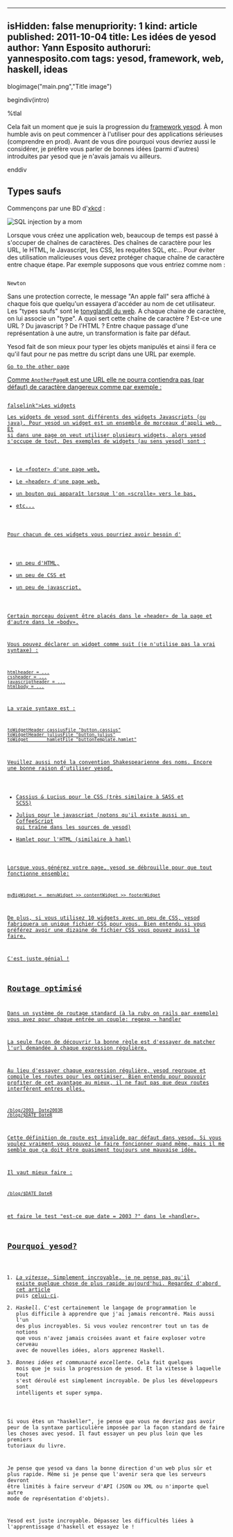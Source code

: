 -----
isHidden:       false
menupriority:   1
kind:           article
published: 2011-10-04
title: Les idées de yesod
author: Yann Esposito
authoruri: yannesposito.com
tags:  yesod, framework, web, haskell, ideas
-----
blogimage("main.png","Title image")

begindiv(intro)

%tlal

Cela fait un moment que je suis la progression du [framework yesod](http://www.yesodweb.com). 
À mon humble avis on peut commencer à l'utiliser pour des applications sérieuses (comprendre en prod).
Avant de vous dire pourquoi vous devriez aussi le considérer, je préfère vous parler de bonnes idées (parmi d'autres) introduites par yesod que je n'avais jamais vu ailleurs.

enddiv

## Types saufs

Commençons par une BD d'[xkcd](http://xkcd.com) :

   ![SQL injection by a mom](http://imgs.xkcd.com/comics/exploits_of_a_mom.png)

Lorsque vous créez une application web, beaucoup de temps est passé à s'occuper de chaînes de caractères.
Des chaînes de caractère pour les URL, le HTML, le Javascript, les CSS, les requêtes SQL, etc...
Pour éviter des utilisation malicieuses vous devez protéger chaque chaîne de caractère entre chaque étape.
Par exemple supposons que vous entriez comme nom :

<code class="javascript">
Newton<script>alert("An apple fall")</script>
</code>

Sans une protection correcte, le message "An apple fall" sera affiché à chaque fois que quelqu'un essayera d'accéder au nom de cet utilisateur.
Les "types saufs" sont le [tonyglandil du web](https://www.youtube.com/watch?v=1IWF3IsEPBE).
A chaque chaine de caractère, on lui associe un "type". 
A quoi sert cette chaîne de caractère ? Est-ce une URL ? Du javascript ? De l'HTML ?
Entre chaque passage d'une représentation à une autre, un transformation is faite par défaut.

Yesod fait de son mieux pour typer les objets manipulés et ainsi il fera ce qu'il faut pour ne pas mettre du script dans une URL par exemple.

<code class="html"><a href=@[AnotherPageR]>Go to the other page
</code>

Comme `AnotherPageR` est une URL elle ne pourra contiendra pas (par défaut) de caractère dangereux comme par exemple :

<code class="html">
falselink"><script> bad_code(); </script><a href="pipo
</code>

## Les widgets

Les widgets de yesod sont différents des widgets Javascripts (ou java).
Pour yesod un widget est un ensemble de morceaux d'appli web. 
Et si dans une page on veut utiliser plusieurs widgets, alors yesod s'occupe de tout.
Des exemples de widgets (au sens yesod) sont :

- Le «footer» d'une page web,
- Le «header» d'une page web,
- un bouton qui apparaît lorsque l'on «scrolle» vers le bas,
- etc...

Pour chacun de ces widgets vous pourriez avoir besoin d'

- un peu d'HTML,
- un peu de CSS et
- un peu de javascript.

Certain morceau doivent être placés dans le «header» de la page et d'autre dans le «body».

Vous pouvez déclarer un widget comme suit (je n'utilise pas la vrai syntaxe) :

    htmlheader = ...
    cssheader = ...
    javascriptheader = ...
    htmlbody = ...

La vraie syntaxe est :

<code class="haskell">
toWidgetHeader cassiusFile "button.cassius"
toWidgetHeader juliusFile "button.julius"
toWidget       hamletFile "buttonTemplate.hamlet"
</code>

Veuillez aussi noté la convention Shakespearienne des noms.
Encore une bonne raison d'utiliser yesod.

- Cassius _&_ Lucius pour le CSS (très similaire à SASS et SCSS)
- Julius pour le javascript (notons qu'il existe aussi un CoffeeScript qui traîne dans les sources de yesod)
- Hamlet pour l'HTML (similaire à haml)

Lorsque vous générez votre page, yesod se débrouille pour que tout fonctionne ensemble:

<code class="haskell">
myBigWidget =  menuWidget >> contentWidget >> footerWidget
</code>

De plus, si vous utilisez 10 widgets avec un peu de CSS, yesod fabriquera un unique fichier CSS pour vous. Bien entendu si vous préférez avoir une dizaine de fichier CSS vous pouvez aussi le faire.

C'est juste génial !

## Routage optimisé

Dans un système de routage standard (à la ruby on rails par exemple) vous avez pour chaque entrée un couple: regexp → handler

La seule façon de découvrir la bonne règle est d'essayer de matcher l'url demandée à chaque expression régulière.

Au lieu d'essayer chaque expression régulière, yesod regroupe et compile les routes pour les optimiser.
Bien entendu pour pouvoir profiter de cet avantage au mieux, il ne faut pas que deux routes interfèrent entres elles.

<code class="html">
/blog/2003  Date2003R
/blog/$DATE DateR
</code>

Cette définition de route est invalide par défaut dans yesod.
Si vous voulez vraiment vous pouvez le faire foncionner quand même, mais il me semble que ça doit être quasiment toujours une mauvaise idée.

Il vaut mieux faire :

<code class="html">
/blog/$DATE DateR
</code>

et faire le test "est-ce que date = 2003 ?" dans le «handler».

## Pourquoi yesod?

1. _La vitesse_. Simplement incroyable, je ne pense pas qu'il existe quelque chose de plus rapide aujourd'hui. Regardez d'abord cet [article](http://snapframework.com/blog/2010/11/17/snap-0.3-benchmarks) puis [celui-ci](http://www.yesodweb.com/blog/2011/02/warp-speed-ahead).
2. _Haskell_. C'est certainement le langage de programmation le plus difficile à apprendre que j'ai jamais rencontré. Mais aussi l'un des plus incroyables. Si vous voulez rencontrer tout un tas de notions que vous n'avez jamais croisées avant et faire exploser votre cerveau avec de nouvelles idées, alors apprenez Haskell.
3. _Bonnes idées et communauté excellente_. Cela fait quelques mois que je suis la progression de yesod. Et la vitesse à laquelle tout s'est déroulé est simplement incroyable. De plus les développeurs sont intelligents et super sympa.

Si vous êtes un "haskeller", je pense que vous ne devriez pas avoir peur de la syntaxe particulière imposée par la façon standard de faire les choses avec yesod.
Il faut essayer un peu plus loin que les premiers tutoriaux du livre.

Je pense que yesod va dans la bonne direction d'un web plus sûr et plus rapide. Même si je pense que l'avenir sera que les serveurs devront être limités à faire serveur d'API (JSON ou XML ou n'importe quel autre mode de représentation d'objets).

Yesod est juste incroyable. Dépassez les difficultés liées à l'apprentissage d'haskell et essayez le !
